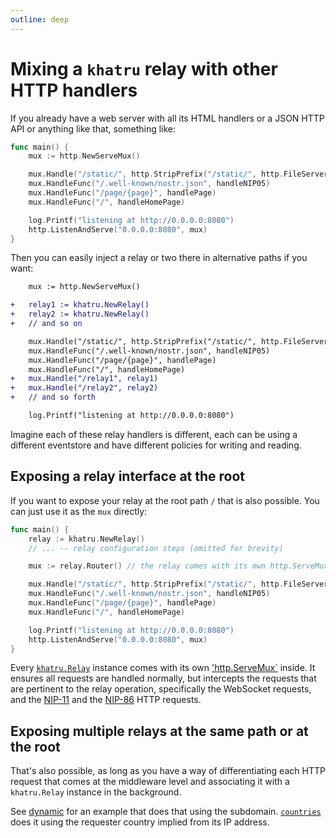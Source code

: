 ```yaml
---
outline: deep
---
```


# Mixing a `khatru` relay with other HTTP handlers

If you already have a web server with all its HTML handlers or a JSON HTTP API or anything like that, something like:

```go
func main() {
	mux := http.NewServeMux()

	mux.Handle("/static/", http.StripPrefix("/static/", http.FileServer(http.Dir("./static"))))
	mux.HandleFunc("/.well-known/nostr.json", handleNIP05)
	mux.HandleFunc("/page/{page}", handlePage)
	mux.HandleFunc("/", handleHomePage)

	log.Printf("listening at http://0.0.0.0:8080")
	http.ListenAndServe("0.0.0.0:8080", mux)
}
```

Then you can easily inject a relay or two there in alternative paths if you want:

```diff
 	mux := http.NewServeMux()

+	relay1 := khatru.NewRelay()
+	relay2 := khatru.NewRelay()
+	// and so on

 	mux.Handle("/static/", http.StripPrefix("/static/", http.FileServer(http.Dir("./static"))))
 	mux.HandleFunc("/.well-known/nostr.json", handleNIP05)
 	mux.HandleFunc("/page/{page}", handlePage)
 	mux.HandleFunc("/", handleHomePage)
+	mux.Handle("/relay1", relay1)
+	mux.Handle("/relay2", relay2)
+	// and so forth

 	log.Printf("listening at http://0.0.0.0:8080")
```

Imagine each of these relay handlers is different, each can be using a different eventstore and have different policies for writing and reading.

## Exposing a relay interface at the root

If you want to expose your relay at the root path `/` that is also possible. You can just use it as the `mux` directly:

```go
func main() {
	relay := khatru.NewRelay()
	// ... -- relay configuration steps (omitted for brevity)

	mux := relay.Router() // the relay comes with its own http.ServeMux inside

	mux.Handle("/static/", http.StripPrefix("/static/", http.FileServer(http.Dir("./static"))))
	mux.HandleFunc("/.well-known/nostr.json", handleNIP05)
	mux.HandleFunc("/page/{page}", handlePage)
	mux.HandleFunc("/", handleHomePage)

	log.Printf("listening at http://0.0.0.0:8080")
	http.ListenAndServe("0.0.0.0:8080", mux)
}
```

Every [`khatru.Relay`](https://pkg.go.dev/fiatjaf.com/nostr/khatru#Relay) instance comes with its own ['http.ServeMux`](https://pkg.go.dev/net/http#ServeMux) inside. It ensures all requests are handled normally, but intercepts the requests that are pertinent to the relay operation, specifically the WebSocket requests, and the [NIP-11](https://nips.nostr.com/11) and the [NIP-86](https://nips.nostr.com/86) HTTP requests.

## Exposing multiple relays at the same path or at the root

That's also possible, as long as you have a way of differentiating each HTTP request that comes at the middleware level and associating it with a `khatru.Relay` instance in the background.

See [dynamic](../cookbook/dynamic) for an example that does that using the subdomain. [`countries`](https://git.fiatjaf.com/countries) does it using the requester country implied from its IP address.
